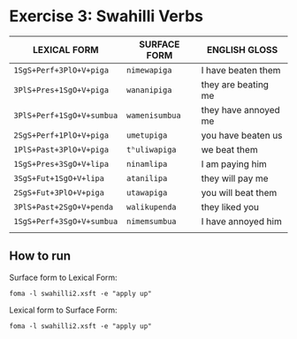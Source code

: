# Exercise 3: Swahilli Verbs

LEXICAL FORM | SURFACE FORM | ENGLISH GLOSS
-------------|--------------|--------------
| `1SgS+Perf+3PlO+V+piga` | `nimewapiga` | I have beaten them  |
| `3PlS+Pres+1SgO+V+piga` | `wananipiga` | they are beating me  |
| `3PlS+Perf+1SgO+V+sumbua` | `wamenisumbua` | they have annoyed me |
| `2SgS+Perf+1PlO+V+piga` | `umetupiga` | you have beaten us  |
| `1PlS+Past+3PlO+V+piga` | `tʰuliwapiga` | we beat them | 
| `1SgS+Pres+3SgO+V+lipa` | `ninamlipa` | I am paying him |
| `3SgS+Fut+1SgO+V+lipa`    | `atanilipa`   | they will pay me|
| `2SgS+Fut+3PlO+V+piga`    | `utawapiga`   | you will beat them|
| `3PlS+Past+2SgO+V+penda`  | `walikupenda` | they liked you|
| `1SgS+Perf+3SgO+V+sumbua` | `nimemsumbua` | I have annoyed him|
|	  |  | | 

## How to run

Surface form to Lexical Form:
```console
foma -l swahilli2.xsft -e "apply up"
```

Lexical form to Surface Form:
```console
foma -l swahilli2.xsft -e "apply up"
```
